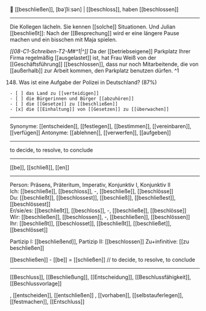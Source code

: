 🔵 [[beschließen]], [bəˈʃliːsən] | [[beschloss]], haben [[beschlossen]]

---

Die Kollegen lächeln. Sie kennen [[solche]] Situationen. Und Julian [[beschließt]]: Nach der [[Besprechung]] wird er eine längere Pause machen und ein bisschen mit Maja spielen.

_[[08-C1-Schreiben-T2-M#^1|^]]_ Da der [[betriebseigene]] Parkplatz Ihrer Firma regelmäßig [[ausgelastet]] ist, hat Frau Weiß von der [[Geschäftsführung]] [[beschlossen]], dass nur noch Mitarbeitende, die von [[außerhalb]] zur Arbeit kommen, den Parkplatz benutzen dürfen. ^1

148. Was ist eine Aufgabe der Polizei in Deutschland? (87%)


    - [ ] das Land zu [[verteidigen]]
    - [ ] die Bürgerinnen und Bürger [[abzuhören]]
    - [ ] die [[Gesetze]] zu [[beschließen]]
    - [x] die [[Einhaltung]] von [[Gesetzen]] zu [[überwachen]]

---

Synonyme: [[entscheiden]], [[festlegen]], [[bestimmen]], [[vereinbaren]], [[verfügen]]
Antonyme: [[ablehnen]], [[verwerfen]], [[aufgeben]]

---

to decide, to resolve, to conclude

---

[[be]], [[schließ]], [[en]]

---

Person: Präsens, Präteritum, Imperativ, Konjunktiv I, Konjunktiv II  
Ich: [[beschließe]], [[beschloss]], -, [[beschließe]], [[beschlösse]]  
Du: [[beschließt]], [[beschlossest]], [[beschließ]], [[beschließest]], [[beschlössest]]  
Er/sie/es: [[beschließt]], [[beschloss]], -, [[beschließe]], [[beschlösse]]  
Wir: [[beschließen]], [[beschlossen]], -, [[beschließen]], [[beschlössen]]  
Ihr: [[beschließt]], [[beschlosset]], [[beschließt]], [[beschließet]], [[beschlösset]]

Partizip I: [[beschließend]],
Partizip II: [[beschlossen]]
Zu+infinitive: [[zu beschließen]]

[[beschließen]] - [[be]] = [[schließen]] // to decide, to resolve, to conclude

---

[[Beschluss]], [[Beschließung]], [[Entscheidung]], [[Beschlussfähigkeit]], [[Beschlussvorlage]]

, [[entscheiden]], [[entschließen]]
, [[vorhaben]], [[selbstauferlegen]], [[festmachen]], [[Entschluss]]
